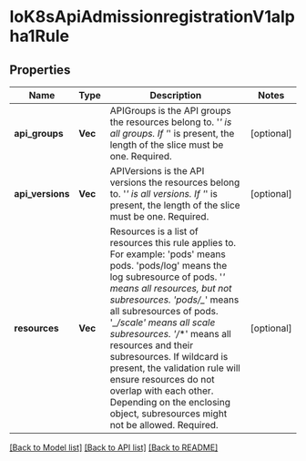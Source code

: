 # IoK8sApiAdmissionregistrationV1alpha1Rule

## Properties
Name | Type | Description | Notes
------------ | ------------- | ------------- | -------------
**api_groups** | **Vec<String>** | APIGroups is the API groups the resources belong to. '*' is all groups. If '*' is present, the length of the slice must be one. Required. | [optional] 
**api_versions** | **Vec<String>** | APIVersions is the API versions the resources belong to. '*' is all versions. If '*' is present, the length of the slice must be one. Required. | [optional] 
**resources** | **Vec<String>** | Resources is a list of resources this rule applies to.  For example: 'pods' means pods. 'pods/log' means the log subresource of pods. '*' means all resources, but not subresources. 'pods/_*' means all subresources of pods. '*_/scale' means all scale subresources. '*_/_*' means all resources and their subresources.  If wildcard is present, the validation rule will ensure resources do not overlap with each other.  Depending on the enclosing object, subresources might not be allowed. Required. | [optional] 

[[Back to Model list]](../README.md#documentation-for-models) [[Back to API list]](../README.md#documentation-for-api-endpoints) [[Back to README]](../README.md)


